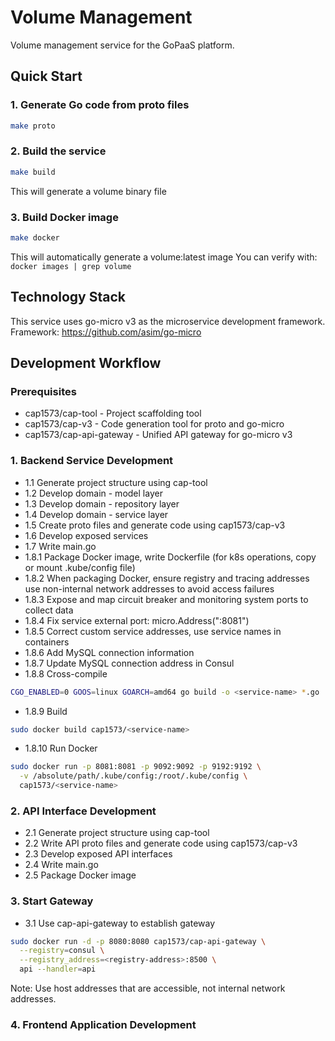 # Volume Management

Volume management service for the GoPaaS platform.

## Quick Start

### 1. Generate Go code from proto files
```bash
make proto
```

### 2. Build the service
```bash
make build
```
This will generate a volume binary file

### 3. Build Docker image
```bash
make docker
```
This will automatically generate a volume:latest image
You can verify with: `docker images | grep volume`

## Technology Stack

This service uses go-micro v3 as the microservice development framework.
Framework: https://github.com/asim/go-micro

## Development Workflow

### Prerequisites
* cap1573/cap-tool - Project scaffolding tool
* cap1573/cap-v3 - Code generation tool for proto and go-micro
* cap1573/cap-api-gateway - Unified API gateway for go-micro v3

### 1. Backend Service Development
* 1.1 Generate project structure using cap-tool
* 1.2 Develop domain - model layer
* 1.3 Develop domain - repository layer
* 1.4 Develop domain - service layer
* 1.5 Create proto files and generate code using cap1573/cap-v3
* 1.6 Develop exposed services
* 1.7 Write main.go
* 1.8.1 Package Docker image, write Dockerfile (for k8s operations, copy or mount .kube/config file)
* 1.8.2 When packaging Docker, ensure registry and tracing addresses use non-internal network addresses to avoid access failures
* 1.8.3 Expose and map circuit breaker and monitoring system ports to collect data
* 1.8.4 Fix service external port: micro.Address(":8081")
* 1.8.5 Correct custom service addresses, use service names in containers
* 1.8.6 Add MySQL connection information
* 1.8.7 Update MySQL connection address in Consul
* 1.8.8 Cross-compile

```bash
CGO_ENABLED=0 GOOS=linux GOARCH=amd64 go build -o <service-name> *.go
```
* 1.8.9 Build

```bash
sudo docker build cap1573/<service-name>
```
* 1.8.10 Run Docker

```bash
sudo docker run -p 8081:8081 -p 9092:9092 -p 9192:9192 \
  -v /absolute/path/.kube/config:/root/.kube/config \
  cap1573/<service-name>
```

### 2. API Interface Development
* 2.1 Generate project structure using cap-tool
* 2.2 Write API proto files and generate code using cap1573/cap-v3
* 2.3 Develop exposed API interfaces
* 2.4 Write main.go
* 2.5 Package Docker image

### 3. Start Gateway
* 3.1 Use cap-api-gateway to establish gateway

```bash
sudo docker run -d -p 8080:8080 cap1573/cap-api-gateway \
  --registry=consul \
  --registry_address=<registry-address>:8500 \
  api --handler=api
```
Note: Use host addresses that are accessible, not internal network addresses.

### 4. Frontend Application Development


       
